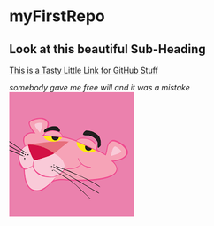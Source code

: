 # myFirstRepo
## Look at this beautiful Sub-Heading
[This is a Tasty Little Link for GitHub Stuff](https://www.markdownguide.org/cheat-sheet)

*somebody gave me free will and it was a mistake*
![look at this](pink.jpg)
